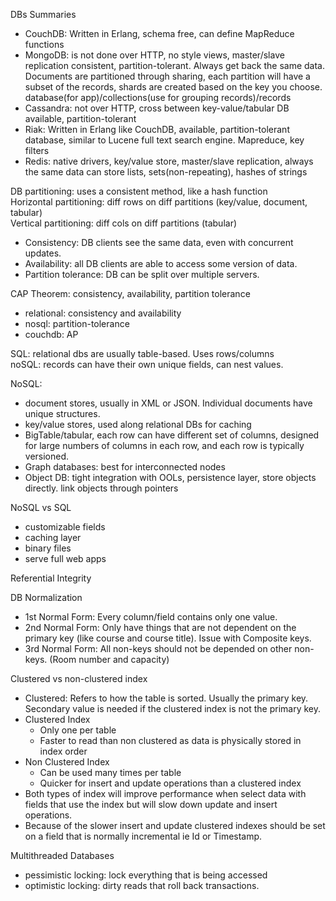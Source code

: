 DBs Summaries

* CouchDB: Written in Erlang, schema free, can define MapReduce functions
* MongoDB: is not done over HTTP,  no style views, master/slave replication consistent, partition-tolerant. Always get back the same data. Documents are partitioned through sharing, each partition will have a subset of the records, shards are created based on the key you choose. database(for app)/collections(use for grouping records)/records
* Cassandra: not over HTTP, cross between key-value/tabular DB available, partition-tolerant
* Riak: Written in Erlang like CouchDB, available, partition-tolerant database, similar to Lucene full text search engine. Mapreduce, key filters
* Redis: native drivers, key/value store, master/slave replication, always the same data can store lists, sets(non-repeating), hashes of strings

DB partitioning: uses a consistent method, like a hash function  
Horizontal partitioning: diff rows on diff partitions (key/value, document, tabular)  
Vertical partitioning: diff cols on diff partitions (tabular)  


* Consistency: DB clients see the same data, even with concurrent updates.
* Availability: all DB clients are able to access some version of data.
* Partition tolerance: DB can be split over multiple servers.

CAP Theorem: consistency, availability, partition tolerance
* relational: consistency and availability
* nosql: partition-tolerance
* couchdb: AP

SQL: relational dbs are usually table-based. Uses rows/columns  
noSQL: records can have their own unique fields, can nest values.


NoSQL:

* document stores, usually in XML or JSON. Individual documents have unique structures.
* key/value stores, used along relational DBs for caching
* BigTable/tabular, each row can have different set of columns, designed for large numbers of columns in each row, and each row is typically versioned.
* Graph databases: best for interconnected nodes
* Object DB: tight integration with OOLs, persistence layer, store objects directly. link objects through pointers

NoSQL vs SQL

* customizable fields
* caching layer
* binary files
* serve full web apps

Referential Integrity

DB Normalization

* 1st Normal Form: Every column/field contains only one value.
* 2nd Normal Form: Only have things that are not dependent on the primary key (like course and course title). Issue with Composite keys.
* 3rd Normal Form: All non-keys should not be depended on other non-keys. (Room number and capacity)

Clustered vs non-clustered index

* Clustered: Refers to how the table is sorted. Usually the primary key. Secondary value is needed if the clustered index is not the primary key.
* Clustered Index
    * Only one per table
    * Faster to read than non clustered as data is physically stored in index order
* Non Clustered Index
    * Can be used many times per table
    * Quicker for insert and update operations than a clustered index
* Both types of index will improve performance when select data with fields that use the index but will slow down update and insert operations.
* Because of the slower insert and update clustered indexes should be set on a field that is normally incremental ie Id or Timestamp.


Multithreaded Databases
* pessimistic locking: lock everything that is being accessed
* optimistic locking: dirty reads that roll back transactions. 

